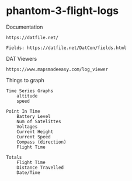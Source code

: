 # phantom-3-flight-logs

Documentation

	https://datfile.net/

	Fields: https://datfile.net/DatCon/fields.html



DAT Viewers

	https://www.mapsmadeeasy.com/log_viewer









Things to graph

	Time Series Graphs
		altitude
		speed

	Point In Time
		Battery Level
		Num of Satelittes
		Voltages
		Current Height
		Current Speed
		Compass (direction)
		Flight Time

	Totals
		Flight Time
		Distance Travelled
		Date/Time
